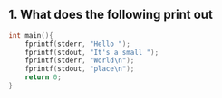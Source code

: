 ## 1. What does the following print out
```C
int main(){
    fprintf(stderr, "Hello ");
    fprintf(stdout, "It's a small ");
    fprintf(stderr, "World\n");
    fprintf(stdout, "place\n");
    return 0;
}
```